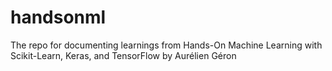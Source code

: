 # handsonml
The repo for documenting learnings from Hands-On Machine Learning with Scikit-Learn, Keras, and TensorFlow by Aurélien Géron
